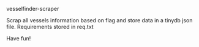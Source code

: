 vesselfinder-scraper

Scrap all vessels information based on flag and store data in a tinydb json file. 
Requirements stored in req.txt

Have fun!
